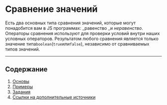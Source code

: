 # Сравнение значений

Есть два основных типа сравнения значений, которые могут понадобится вам в JS программах: _равенство _и _неравенство_. Операторы сравнения используют для проверки условий внутри наших условных операторов. Результатом любого сравнения является только значение типа`boolean`\(`true`или`false`\), независимо от сравниваемых типов значений.

---

## Содержание

1. [Основы](/js-basics/equality/basics.md)
2. [Примеры](/js-basics/equality/examples.md)
3. [Задания](/js-basics/equality/test-yourself.md)
4. [Ссылки на дополнительные источники](/js-basics/equality/references.md)



